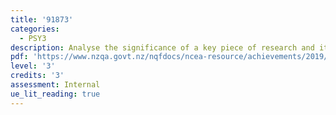 ```yaml
---
title: '91873'
categories:
  - PSY3
description: Analyse the significance of a key piece of research and its impact on society
pdf: 'https://www.nzqa.govt.nz/nqfdocs/ncea-resource/achievements/2019/as91873.pdf'
level: '3'
credits: '3'
assessment: Internal
ue_lit_reading: true
---
```


